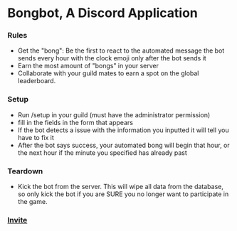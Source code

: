 # Bongbot, A Discord Application

### Rules

- Get the "bong": Be the first to react to the automated message the bot sends every hour with the clock emoji only after the bot sends it
- Earn the most amount of "bongs" in your server
- Collaborate with your guild mates to earn a spot on the global leaderboard.

### Setup

- Run /setup in your guild (must have the administrator permission)
- fill in the fields in the form that appears
- If the bot detects a issue with the information you inputted it will tell you have to fix it
- After the bot says success, your automated bong will begin that hour, or the next hour if the minute you specified has already past


### Teardown
- Kick the bot from the server. This will wipe all data from the database, so only kick the bot if you are SURE you no longer want to participate in the game.

### [Invite](https://discord.com/oauth2/authorize?client_id=1122566475899740311)



